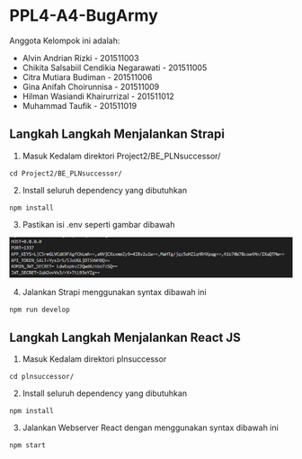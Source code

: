 # PPL4-A4-BugArmy
Anggota Kelompok ini adalah:
- Alvin Andrian Rizki - 201511003
- Chikita Salsabiil Cendikia Negarawati - 201511005
- Citra Mutiara Budiman - 201511006
- Gina Anifah Choirunnisa - 201511009
- Hilman Wasiandi Khairurrizal - 201511012
- Muhammad Taufik - 201511019


## Langkah Langkah Menjalankan Strapi
1. Masuk Kedalam direktori Project2/BE_PLNsuccessor/
>
    cd Project2/BE_PLNsuccessor/
>
2. Install seluruh dependency yang dibutuhkan
>
    npm install
>
3. Pastikan isi .env seperti gambar dibawah
>
![Foto env file](/Project2/BE_PLNsuccessor/env.png)
>
4. Jalankan Strapi menggunakan syntax dibawah ini
>
    npm run develop

## Langkah Langkah Menjalankan React JS

1. Masuk Kedalam direktori plnsuccessor
>
    cd plnsuccessor/
>
2. Install seluruh dependency yang dibutuhkan
>
    npm install
>
3. Jalankan Webserver React dengan menggunakan syntax dibawah ini
>
    npm start
